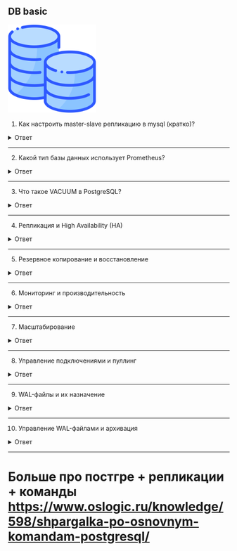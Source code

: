 ## DB basic
<img src="https://raw.githubusercontent.com/vadim-bikmetov/interview/main/images/db.png" width="200" alt="db">

1. Как настроить master-slave репликацию в mysql (кратко)?

<details>
  <summary>Ответ</summary>

Необходимы 2 сервера: master и slave.

1. На обеих сервера устанавливаем сервер MySQL одинаковой версии.
2. Включаем сервер базы данных на обеих серверах.
3. Настраиваем master - в `/etc/my.cnf` устанавливаем слеюущие значения:
```
# выбираем ID сервера, произвольное число, лучше начинать с 1
server-id = 1
# путь к бинарному логу
log_bin = /var/log/mysql/mysql-bin.log
# название Вашей базы данных, которая будет реплицироваться
binlog_do_db = newdatabase
```
Перезапускаем сервер базы данных.
4. Подключаемся к master серверу, создаем пользователя и назначаем ему права для выполнения репликации.
```
mysql -u root -p <пароль root сервера БД>
GRANT REPLICATION SLAVE ON *.* TO 'slave_user'@'%' IDENTIFIED BY 'password';
FLUSH PRIVILEGES;
```
5. На master сервере делаем дамп базы данных c блокировкой таблиц.
```
mysqldump -u root -p --lock-all-tables newdatabase > newdatabase.sql
```
6. Переносим дамп базы на slave сервер, создаем базу данных с таким же именем и импортируем базу.
```
CREATE DATABASE newdatabase;
mysql -u root -p newdatabase < newdatabase.sql
```
7. Настраиваем slave в `/etc/my.cnf`:
```
# ID Слейва, удобно выбирать следующим числом после Мастера
server-id = 2
# Путь к relay логу
relay-log = /var/log/mysql/mysql-relay-bin.log
# Путь к bin логу на Мастере
log_bin = /var/log/mysql/mysql-bin.log
# База данных для репликации
binlog_do_db = newdatabase
```
Перезапускаем сервер базы данных.
8. Запускаем репликацию на slave сервере.
```
CHANGE MASTER TO MASTER_HOST='10.10.0.1', MASTER_USER='slave_user', MASTER_PASSWORD='password',
MASTER_LOG_FILE = 'mysql-bin.000001', MASTER_LOG_POS = 107;
##Указанные значения мы берем из настроек Мастера
После этого запускаем репликацию на Слейве:
START SLAVE;
```
9. Проверяем статус репликации:
```
SHOW SLAVE STATUSG
```

</details>

---

2. Какой тип базы данных использует Prometheus?

<details>
  <summary>Ответ</summary>

Prometheus использует TSDB (time series database).

</details>

---

3. Что такое VACUUM в PostgreSQL?

<details>
  <summary>Ответ</summary>

VACUUM высвобождает пространство, занимаемое «мёртвыми» кортежами. При обычных операциях PostgreSQL кортежи, удалённые или устаревшие в результате обновления, физически не удаляются из таблицы; они сохраняются в ней, пока не будет выполнена команда VACUUM. Таким образом, периодически необходимо выполнять VACUUM, особенно для часто изменяемых таблиц.

Без параметра команда VACUUM обрабатывает все таблицы в текущей базе данных, которые может очистить текущий пользователь. Если в параметре передаётся имя таблицы, VACUUM обрабатывает только эту таблицу.

Простая команда VACUUM (без FULL) только высвобождает пространство и делает его доступным для повторного использования. Эта форма команды может работать параллельно с обычными операциями чтения и записи таблицы, так она не требует исключительной блокировки. Однако освобождённое место не возвращается операционной системе (в большинстве случаев); оно просто остаётся доступным для размещения данных этой же таблицы. VACUUM FULL переписывает всё содержимое таблицы в новый файл на диске, не содержащий ничего лишнего, что позволяет возвратить неиспользованное пространство операционной системе. Эта форма работает намного медленнее и запрашивает исключительную блокировку для каждой обрабатываемой таблицы.

</details>

---

4. Репликация и High Availability (HA)

<details>
  <summary>Ответ</summary>

**Основные механизмы репликации:**
- **Физическая репликация (Streaming Replication)** - потоковая передача WAL-файлов на реплики
- **Логическая репликация** - репликация на уровне таблиц (доступна с версии 10+)

**Типы репликации:**
- **Синхронная** - гарантирует сохранность данных, но медленнее
- **Асинхронная** - быстрее, но возможна потеря данных при сбое

**Инструменты для HA:**
- Patroni, Stolon, облачные managed-сервисы (AWS RDS, Google Cloud SQL)
- PgBouncer для балансировки нагрузки на чтение

</details>

---

5. Резервное копирование и восстановление

<details>
  <summary>Ответ</summary>

**Стратегии бэкапов:**
- **Логические бекапы** - `pg_dump`/`pg_dumpall` (просто, но медленно)
- **Физические бекапы** - полные копии данных + WAL-архивирование (основа для PITR)

**Point-in-Time Recovery (PITR):**
1. Восстановить полный физический бекап
2. Скопировать архив WAL-файлов
3. Создать `recovery.signal` и указать целевое время
4. PostgreSQL автоматически накатит WAL-файлы до нужного момента

**Инструменты:** Barman, WAL-G, pgBackRest

</details>

---

6. Мониторинг и производительность

<details>
  <summary>Ответ</summary>

**Ключевые метрики для мониторинга:**
- Нагрузка на CPU и I/O
- Коэффициент попадания в кэш (`buffer_cache_hit_ratio`)
- Количество подключений и репликационный лаг (`replica_lag`)
- Долгие запросы и блокировки

**Диагностика проблем:**
- Включить `log_min_duration_statement` для логирования медленных запросов
- Использовать `EXPLAIN ANALYZE` для анализа планов запросов
- Проверять `pg_stat_activity` и `pg_locks` на предмет блокировок

</details>

---

7. Масштабирование

<details>
  <summary>Ответ</summary>

**Стратегии масштабирования:**
- **Вертикальное (Scale-Up)** - увеличение ресурсов сервера (просто, но дорого)
- **Горизонтальное (Scale-Out)**:
  1. **Репликация на чтение** - запись на мастер, чтение с реплик
  2. **Шардирование** - разделение данных между серверами

**Инструменты шардирования:**
- Citus, CockroachDB, Vitess
- **Применение:** когда данные не помещаются на одном сервере или для multi-tenancy

</details>

---

8. Управление подключениями и пуллинг

<details>
  <summary>Ответ</summary>

**Зачем нужен пуллер соединений:**
- PostgreSQL создает новый процесс для каждого подключения
- Частое открытие/закрытие соединений создает нагрузку
- PgBouncer поддерживает фиксированный пул соединений к БД

**Режимы работы PgBouncer:**
- **Session pooling** - соединение на всю сессию
- **Transaction pooling** - соединение только на время транзакции (наиболее эффективный)
- **Statement pooling** - соединение на один запрос (редко используется)

</details>

---

9. WAL-файлы и их назначение

<details>
  <summary>Ответ</summary>

**WAL (Write-Ahead Log) - механизм предзаписи:**
- Все изменения сначала записываются в WAL, а потом в основные файлы данных
- Обеспечивает надежность и согласованность данных при сбоях

**Основные функции WAL:**
- **Журналирование** - гарантия сохранности данных при аварийных остановках
- **Репликация** - основа для физической репликации
- **Point-in-Time Recovery** - возможность восстановления на любой момент времени
- **Контрольные точки** - регулярная синхронизация WAL и данных

</details>

---

10. Управление WAL-файлами и архивация

<details>
  <summary>Ответ</summary>

**Ключевые параметры конфигурации:**
- `wal_level` - уровень детализации WAL (replica, logical, minimal)
- `archive_mode` - включение/выключение архивации
- `archive_command` - команда для архивации WAL-файлов
- `max_wal_size` - максимальный размер WAL-файлов перед контрольной точкой

**Практические аспекты:**
- Регулярная очистка старых WAL-файлов после контрольных точек
- Мониторинг места на диске для WAL-сегментов
- Настройка надежного хранилища для WAL-архивов (S3, NFS, отдельный диск)
- Использование инструментов типа WAL-G для сжатия и шифрования архивов

</details>

---

# Больше про постгре + репликации + команды https://www.oslogic.ru/knowledge/598/shpargalka-po-osnovnym-komandam-postgresql/